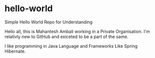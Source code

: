 # hello-world
Simple Hello World Repo for Understanding

Hello all, this is Mahantesh Ambali working in a Private Organisation. 
I'm relativly new to GitHub and exiceted to be a part of the same. 

I like programming in Java Language and Frameworks Like Spring Hibernate.

